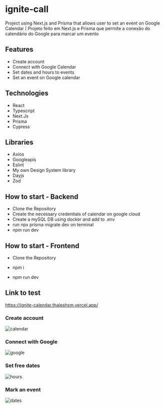 # ignite-call

Project using Next.js and Prisma that allows user to set an event on Google Calendar | Projeto feito em Next.js e Prisma que permite a conexão do calendário do Google para marcar um evento  

## Features

+ Create account
+ Connect with Google Calendar
+ Set dates and hours to events
+ Set an event on Google calendar

## Technologies

+ React
+ Typescript
+ Next.Js
+ Prisma
+ Cypress

## Libraries

+ Axios
+ Googleapis
+ Eslint
+ My own Design System library
+ Dayjs
+ Zod

## How to start - Backend
+ Clone the Repository
+ Create the necessary credentials of calendar on google cloud
+ Create a mySQL DB using docker and add to .env
+ run npx prisma migrate dev on terminal
+ npm run dev

## How to start - Frontend

+ Clone the Repository
+ npm i

+ npm run dev


## Link to test
https://ignite-calendar.thaleshsm.vercel.app/

### Create account

![calendar](https://github.com/ThalesHSM/ignite-call/assets/39447921/358bf3c0-d0af-40bc-9bf4-d722d7a1c04b)

### Connect with Google
![google](https://github.com/ThalesHSM/ignite-call/assets/39447921/edd5d059-009b-48c3-a22a-3588d50da4af)

### Set free dates
![hours](https://github.com/ThalesHSM/ignite-call/assets/39447921/6c8866b9-1b83-4578-99a2-6b93c78837f7)

### Mark an event
![dates](https://github.com/ThalesHSM/ignite-call/assets/39447921/83259cfd-0451-483c-a18f-f752651f3c1a)
